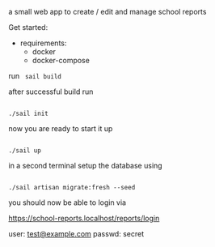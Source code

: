a small web app to create / edit and manage school reports

Get started:

- requirements:
  - docker
  - docker-compose

run 
<code>
sail build
</code>

after successful build run

<code>
./sail init
</code>

now you are ready to start it up

<code>
./sail up
</code>

in a second terminal setup the database using

<code>
./sail artisan migrate:fresh --seed
</code>

you should now be able to login via 

https://school-reports.localhost/reports/login

user: test@example.com
passwd: secret

